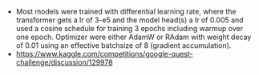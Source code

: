 - Most models were trained with differential learning rate, where the transformer gets a lr of 3-e5 and the model head(s) a lr of 0.005 and used a cosine schedule for training 3 epochs including warmup over one epoch. Optimizer were either AdamW or RAdam with weight decay of 0.01 using an effective batchsize of 8 (gradient accumulation).
- https://www.kaggle.com/competitions/google-quest-challenge/discussion/129978
